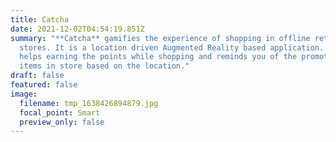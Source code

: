 ```yaml
---
title: Catcha
date: 2021-12-02T04:54:19.851Z
summary: "**Catcha** gamifies the experience of shopping in offline retail
  stores. It is a location driven Augmented Reality based application. Catcha
  helps earning the points while shopping and reminds you of the promotions
  items in store based on the location."
draft: false
featured: false
image:
  filename: tmp_1638426894879.jpg
  focal_point: Smart
  preview_only: false
---
```

